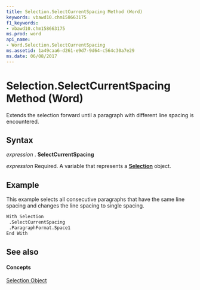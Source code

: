 ```yaml
---
title: Selection.SelectCurrentSpacing Method (Word)
keywords: vbawd10.chm158663175
f1_keywords:
- vbawd10.chm158663175
ms.prod: word
api_name:
- Word.Selection.SelectCurrentSpacing
ms.assetid: 1a49caa6-d261-e9d7-9d64-c564c30a7e29
ms.date: 06/08/2017
---
```



# Selection.SelectCurrentSpacing Method (Word)

Extends the selection forward until a paragraph with different line spacing is encountered.


## Syntax

 _expression_ . **SelectCurrentSpacing**

 _expression_ Required. A variable that represents a **[Selection](Word.Selection.md)** object.


## Example

This example selects all consecutive paragraphs that have the same line spacing and changes the line spacing to single spacing.


```vb
With Selection 
 .SelectCurrentSpacing 
 .ParagraphFormat.Space1 
End With
```


## See also


#### Concepts


[Selection Object](Word.Selection.md)


